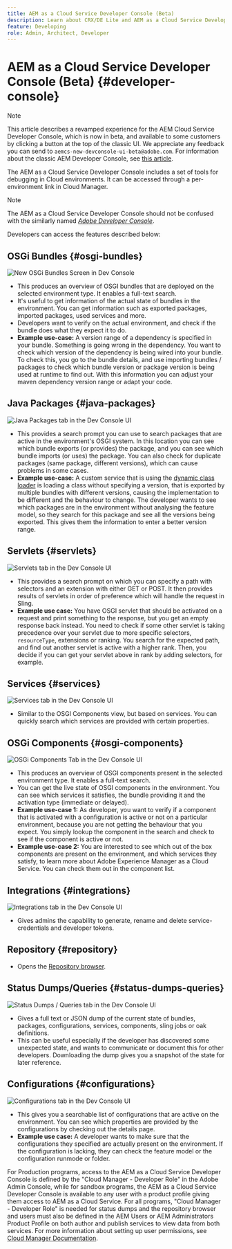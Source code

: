 ```yaml
---
title: AEM as a Cloud Service Developer Console (Beta)
description: Learn about CRX/DE Lite and AEM as a Cloud Service Developer Console
feature: Developing
role: Admin, Architect, Developer
---
```


# AEM as a Cloud Service Developer Console (Beta) {#developer-console}

>[!NOTE]
>
>This article describes a revamped experience for the AEM Cloud Service Developer Console, which is now in beta, and available to some customers by clicking a button at the top of the classic UI. We appreciate any feedback you can send to `aemcs-new-devconsole-ui-beta@adobe.com`. For information about the classic AEM Developer Console, see [this article](/help/implementing/developing/introduction/development-guidelines.md#crxde-lite-and-developer-console).

The AEM as a Cloud Service Developer Console includes a set of tools for debugging in Cloud environments. It can be accessed through a per-environment link in Cloud Manager.

>[!NOTE]
>The AEM as a Cloud Service Developer Console should not be confused with the similarly named [*Adobe Developer Console*](https://developer.adobe.com/developer-console/).
>


<!--
There are multiple ways of accessing it:

1. Launch from Cloud Manager  

1. Type a url that can be determined by adjusting the Author or Publish service urls as follows:
   ```  
   https://dev-console/-<namespace>.<cluster>.dev.adobeaemcloud.com
   ```  

1. As a shortcut, the following Cloud Manager CLI command can be used to launch the AEM as a Cloud Service Developer Console based on an environment parameter described below:    
   ```
   aio cloudmanager:open-developer-console <ENVIRONMENTID> --programId <PROGRAMID>
   ```
-->

Developers can access the features described below: 

## OSGi Bundles {#osgi-bundles}

![New OSGi Bundles Screen in Dev Console](/help/implementing/developing/introduction/assets/osgi-bundles.png)

* This produces an overview of OSGI bundles that are deployed on the selected environment type. It enables a full-text search. 
* It's useful to get information of the actual state of bundles in the environment. You can get information such as exported packages, imported packages, used services and more. 
* Developers want to verify on the actual environment, and check if the bundle does what they expect it to do. 
* **Example use-case:** A version range of a dependency is specified in your bundle. Something is going wrong in the dependency. You want to check which version of the dependency is being wired into your bundle. To check this, you go to the bundle details, and use importing bundles / packages to check which bundle version or package version is being used at runtime to find out. With this information you can adjust your maven dependency version range or adapt your code.

## Java Packages {#java-packages}

![Java Packages tab in the Dev Console UI](/help/implementing/developing/introduction/assets/java-packages-dev-console-ui.png)

* This provides a search prompt you can use to search packages that are active in the environment's OSGI system. In this location you can see which bundle exports (or provides) the package, and you can see which bundle imports (or uses) the package. You can also check for duplicate packages (same package, different versions), which can cause problems in some cases. 
* **Example use-case:** A custom service that is using the [dynamic class loader](https://sling.apache.org/apidocs/sling9/org/apache/sling/commons/classloader/DynamicClassLoaderManager.html) is loading a class without specifying a version, that is exported by multiple bundles with different versions, causing the implementation to be different and the behaviour to change. The developer wants to see which packages are in the environment without analysing the feature model, so they search for this package and see all the versions being exported. This gives them the information to enter a better version range. 

## Servlets {#servlets}

![Servlets tab in the Dev Console UI](/help/implementing/developing/introduction/assets/servlets-dev-console-ui.png)

* This provides a search prompt on which you can specify a path with selectors and an extension with either GET or POST. It then provides results of servlets in order of preference which will handle the request in Sling.
* **Example use case:** You have OSGI servlet that should be activated on a request and print something to the response, but you get an empty response back instead. You need to check if some other servlet is taking precedence over your servlet due to more specific selectors, `resourceType`, extensions or ranking. You search for the expected path, and find out another servlet is active with a higher rank. Then, you decide if you can get your servlet above in rank by adding selectors, for example. 

## Services {#services}

![Services tab in the Dev Console UI](/help/implementing/developing/introduction/assets/services-dev-console.png)

* Similar to the OSGI Components view, but based on services. You can quickly search which services are provided with certain properties. 

## OSGi Components {#osgi-components}

![OSGi Components Tab in the Dev Console UI](/help/implementing/developing/introduction/assets/osgi-components-dev-console.png)

* This produces an overview of OSGI components present in the selected environment type. It enables a full-text search. 
* You can get the live state of OSGI components in the environment. You can see which services it satisfies, the bundle providing it and the activation type (immediate or delayed).
* **Example use-case 1:** As developer, you want to verify if a component that is activated with a configuration is active or not on a particular environment, because you are not getting the behaviour that you expect. You simply lookup the component in the search and check to see if the component is active or not.
* **Example use-case 2:** You are interested to see which out of the box components are present on the environment, and which services they satisfy, to learn more about Adobe Experience Manager as a Cloud Service. You can check them out in the component list. 

## Integrations {#integrations}

![Integrations tab in the Dev Console UI](/help/implementing/developing/introduction/assets/integrations-dev-console-ui.png)

* Gives admins the capability to generate, rename and delete service-credentials and developer tokens.

## Repository {#repository}

* Opens the [Repository browser](/help/implementing/developing/tools/repository-browser.md).

## Status Dumps/Queries {#status-dumps-queries}

![Status Dumps / Queries tab in the Dev Console UI](/help/implementing/developing/introduction/assets/status-dumps-queries.png)

* Gives a full text or JSON dump of the current state of bundles, packages, configurations, services, components, sling jobs or oak definitions.
* This can be useful especially if the developer has discovered some unexpected state, and wants to communicate or document this for other developers. Downloading the dump gives you a snapshot of the state for later reference.

## Configurations {#configurations}

![Configurations tab in the Dev Console UI](/help/implementing/developing/introduction/assets/configurations-dev-console.png)

* This gives you a searchable list of configurations that are active on the environment. You can see which properties are provided by the configurations by checking out the details page.
* **Example use case:** A developer wants to make sure that the configurations they specified are actually present on the environment. If the configuration is lacking, they can check the feature model or the configuration runmode or folder.

For Production programs, access to the AEM as a Cloud Service Developer Console is defined by the "Cloud Manager - Developer Role" in the Adobe Admin Console, while for sandbox programs, the AEM as a Cloud Service Developer Console is available to any user with a product profile giving them access to AEM as a Cloud Service. For all programs, "Cloud Manager - Developer Role" is needed for status dumps and the repository browser and users must also be defined in the AEM Users or AEM Administrators Product Profile on both author and publish services to view data from both services. For more information about setting up user permissions, see [Cloud Manager Documentation](https://experienceleague.adobe.com/docs/experience-manager-cloud-manager/using/requirements/setting-up-users-and-roles.html).